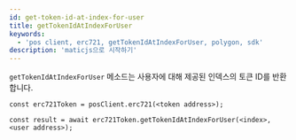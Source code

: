 ```yaml
---
id: get-token-id-at-index-for-user
title: getTokenIdAtIndexForUser
keywords:
  - 'pos client, erc721, getTokenIdAtIndexForUser, polygon, sdk'
description: 'maticjs으로 시작하기'
---
```


`getTokenIdAtIndexForUser` 메소드는 사용자에 대해 제공된 인덱스의 토큰 ID를 반환합니다.

```
const erc721Token = posClient.erc721(<token address>);

const result = await erc721Token.getTokenIdAtIndexForUser(<index>,<user address>);

```
